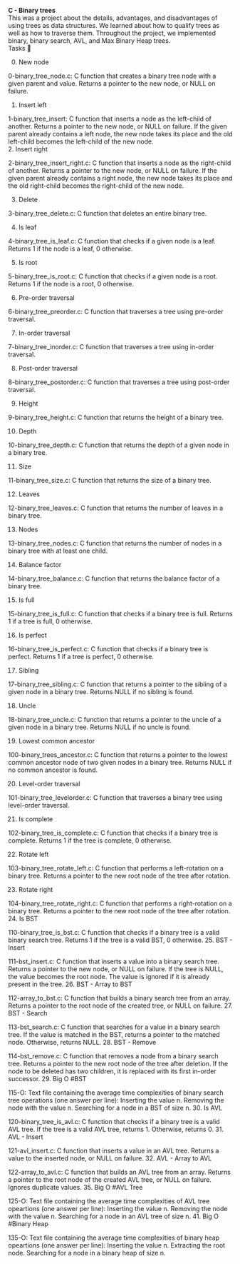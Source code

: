 <B>C - Binary trees</B></br>
This was a project about the details, advantages, and disadvantages of using trees as data structures. We learned about how to qualify trees as well as how to traverse them. Throughout the project, we implemented binary, binary search, AVL, and Max Binary Heap trees.</br>
Tasks 📃</br>

0. New node

0-binary_tree_node.c: C function that creates a binary tree node with a given parent and value.
Returns a pointer to the new node, or NULL on failure.</br>
1. Insert left

1-binary_tree_insert: C function that inserts a node as the left-child of another.
Returns a pointer to the new node, or NULL on failure.
If the given parent already contains a left node, the new node takes its place and the old left-child becomes the left-child of the new node.</br>
2. Insert right

2-binary_tree_insert_right.c: C function that inserts a node as the right-child of another.
Returns a pointer to the new node, or NULL on failure.
If the given parent already contains a right node, the new node takes its place and the old right-child becomes the right-child of the new node.</br>

3. Delete

3-binary_tree_delete.c: C function that deletes an entire binary tree.</br>

4. Is leaf

4-binary_tree_is_leaf.c: C function that checks if a given node is a leaf.
Returns 1 if the node is a leaf, 0 otherwise.</br>

5. Is root

5-binary_tree_is_root.c: C function that checks if a given node is a root.
Returns 1 if the node is a root, 0 otherwise.</br>

6. Pre-order traversal

6-binary_tree_preorder.c: C function that traverses a tree using pre-order traversal.</br>

7. In-order traversal

7-binary_tree_inorder.c: C function that traverses a tree using in-order traversal.</br>

8. Post-order traversal

8-binary_tree_postorder.c: C function that traverses a tree using post-order traversal.</br>

9. Height

9-binary_tree_height.c: C function that returns the height of a binary tree.</br>

10. Depth

10-binary_tree_depth.c: C function that returns the depth of a given node in a binary tree.</br>

11. Size

11-binary_tree_size.c: C function that returns the size of a binary tree.</br>

12. Leaves

12-binary_tree_leaves.c: C function that returns the number of leaves in a binary tree.</br>

13. Nodes

13-binary_tree_nodes.c: C function that returns the number of nodes in a binary tree with at least one child.</br>

14. Balance factor

14-binary_tree_balance.c: C function that returns the balance factor of a binary tree.</br>

15. Is full

15-binary_tree_is_full.c: C function that checks if a binary tree is full.
Returns 1 if a tree is full, 0 otherwise.</br>

16. Is perfect

16-binary_tree_is_perfect.c: C function that checks if a binary tree is perfect.
Returns 1 if a tree is perfect, 0 otherwise.</br>

17. Sibling

17-binary_tree_sibling.c: C function that returns a pointer to the sibling of a given node in a binary tree.
Returns NULL if no sibling is found.</br>

18. Uncle

18-binary_tree_uncle.c: C function that returns a pointer to the uncle of a given node in a binary tree.
Returns NULL if no uncle is found.</br>

19. Lowest common ancestor

100-binary_trees_ancestor.c: C function that returns a pointer to the lowest common ancestor node of two given nodes in a binary tree.
Returns NULL if no common ancestor is found.</br>

20. Level-order traversal

101-binary_tree_levelorder.c: C function that traverses a binary tree using level-order traversal.</br>

21. Is complete

102-binary_tree_is_complete.c: C function that checks if a binary tree is complete.
Returns 1 if the tree is complete, 0 otherwise.</br>

22. Rotate left

103-binary_tree_rotate_left.c: C function that performs a left-rotation on a binary tree.
Returns a pointer to the new root node of the tree after rotation.</br>

23. Rotate right

104-binary_tree_rotate_right.c: C function that performs a right-rotation on a binary tree.
Returns a pointer to the new root node of the tree after rotation.
24. Is BST

110-binary_tree_is_bst.c: C function that checks if a binary tree is a valid binary search tree.
Returns 1 if the tree is a valid BST, 0 otherwise.
25. BST - Insert

111-bst_insert.c: C function that inserts a value into a binary search tree.
Returns a pointer to the new node, or NULL on failure.
If the tree is NULL, the value becomes the root node.
The value is ignored if it is already present in the tree.
26. BST - Array to BST

112-array_to_bst.c: C function that builds a binary search tree from an array.
Returns a pointer to the root node of the created tree, or NULL on failure.
27. BST - Search

113-bst_search.c: C function that searches for a value in a binary search tree.
If the value is matched in the BST, returns a pointer to the matched node.
Otherwise, returns NULL.
28. BST - Remove

114-bst_remove.c: C function that removes a node from a binary search tree.
Returns a pointer to the new root node of the tree after deletion.
If the node to be deleted has two children, it is replaced with its first in-order successor.
29. Big O #BST

115-O: Text file containing the average time complexities of binary search tree operations (one answer per line):
Inserting the value n.
Removing the node with the value n.
Searching for a node in a BST of size n.
30. Is AVL

120-binary_tree_is_avl.c: C function that checks if a binary tree is a valid AVL tree.
If the tree is a valid AVL tree, returns 1.
Otherwise, returns 0.
31. AVL - Insert

121-avl_insert.c: C function that inserts a value in an AVL tree.
Returns a value to the inserted node, or NULL on failure.
32. AVL - Array to AVL

122-array_to_avl.c: C function that builds an AVL tree from an array.
Returns a pointer to the root node of the created AVL tree, or NULL on failure.
Ignores duplicate values.
35. Big O #AVL Tree

125-O: Text file containing the average time complexities of AVL tree opeartions (one answer per line):
Inserting the value n.
Removing the node with the value n.
Searching for a node in an AVL tree of size n.
41. Big O #Binary Heap

135-O: Text file containing the average time complexities of binary heap opeartions (one answer per line):
Inserting the value n.
Extracting the root node.
Searching for a node in a binary heap of size n.